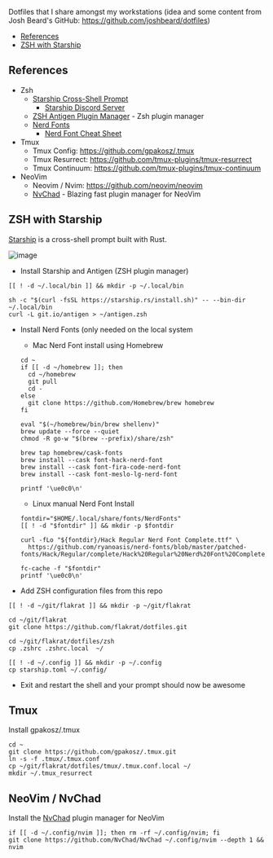 Dotfiles that I share amongst my workstations (idea and some content from Josh Beard's GitHub: https://github.com/joshbeard/dotfiles)

- [References](#references)
- [ZSH with Starship](#zsh-with-starship)

## References

- Zsh
  - [Starship Cross-Shell Prompt](https://starship.rs/)
    - [Starship Discord Server](https://discord.gg/8Jzqu3T)
  - [ZSH Antigen Plugin Manager](https://github.com/zsh-users/antigen) - Zsh plugin manager
  - [Nerd Fonts](https://github.com/ryanoasis/nerd-fonts)
    - [Nerd Font Cheat Sheet](https://www.nerdfonts.com/cheat-sheet)
- Tmux
  - Tmux Config: https://github.com/gpakosz/.tmux
  - Tmux Resurrect: https://github.com/tmux-plugins/tmux-resurrect
  - Tmux Continuum: https://github.com/tmux-plugins/tmux-continuum
- NeoVim
  - Neovim / Nvim: https://github.com/neovim/neovim
  - [NvChad](https://nvchad.com/) - Blazing fast plugin manager for NeoVim

## ZSH with Starship

[Starship](https://starship.rs/) is a cross-shell prompt built with Rust.

![image](https://user-images.githubusercontent.com/1587409/151089867-9ec01914-5fd0-4585-b5b1-1982db0d2b1e.png)

- Install Starship and Antigen (ZSH plugin manager)

```shell
[[ ! -d ~/.local/bin ]] && mkdir -p ~/.local/bin

sh -c "$(curl -fsSL https://starship.rs/install.sh)" -- --bin-dir ~/.local/bin
curl -L git.io/antigen > ~/antigen.zsh
```

- Install Nerd Fonts (only needed on the local system
  - Mac Nerd Font install using Homebrew

  ```shell
  cd ~
  if [[ -d ~/homebrew ]]; then
    cd ~/homebrew
    git pull
    cd -
  else
    git clone https://github.com/Homebrew/brew homebrew
  fi

  eval "$(~/homebrew/bin/brew shellenv)"
  brew update --force --quiet
  chmod -R go-w "$(brew --prefix)/share/zsh"

  brew tap homebrew/cask-fonts
  brew install --cask font-hack-nerd-font
  brew install --cask font-fira-code-nerd-font
  brew install --cask font-meslo-lg-nerd-font

  printf '\ue0c0\n'
  ```

  - Linux manual Nerd Font Install

  ```shell
  fontdir="$HOME/.local/share/fonts/NerdFonts"
  [[ ! -d "$fontdir" ]] && mkdir -p $fontdir

  curl -fLo "${fontdir}/Hack Regular Nerd Font Complete.ttf" \
    https://github.com/ryanoasis/nerd-fonts/blob/master/patched-fonts/Hack/Regular/complete/Hack%20Regular%20Nerd%20Font%20Complete.ttf

  fc-cache -f "$fontdir"
  printf '\ue0c0\n'
  ```

- Add ZSH configuration files from this repo

```shell
[[ ! -d ~/git/flakrat ]] && mkdir -p ~/git/flakrat

cd ~/git/flakrat
git clone https://github.com/flakrat/dotfiles.git

cd ~/git/flakrat/dotfiles/zsh
cp .zshrc .zshrc.local  ~/

[[ ! -d ~/.config ]] && mkdir -p ~/.config
cp starship.toml ~/.config/
```

- Exit and restart the shell and your prompt should now be awesome

## Tmux

Install gpakosz/.tmux

```shell
cd ~
git clone https://github.com/gpakosz/.tmux.git
ln -s -f .tmux/.tmux.conf
cp ~/git/flakrat/dotfiles/tmux/.tmux.conf.local ~/
mkdir ~/.tmux_resurrect
```

## NeoVim / NvChad

Install the [NvChad](https://nvchad.com/) plugin manager for NeoVim

```shell
if [[ -d ~/.config/nvim ]]; then rm -rf ~/.config/nvim; fi
git clone https://github.com/NvChad/NvChad ~/.config/nvim --depth 1 && nvim
```
